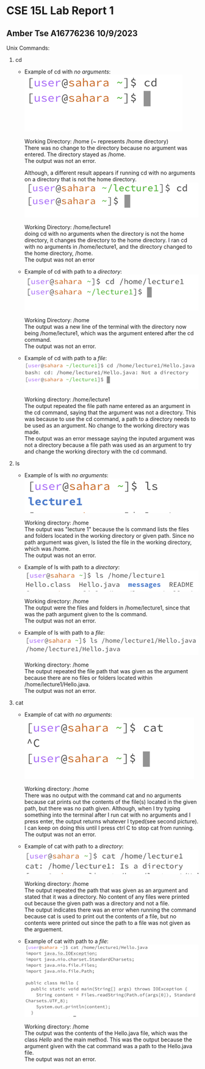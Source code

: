 # CSE 15L Lab Report 1
## Amber Tse A16776236 10/9/2023

Unix Commands:
1. cd
   - Example of cd with *no arguments*:\
     ![Image](cd.png)
     
     Working Directory: /home (~ represents /home directory)\
     There was no change to the directory because no argument was entered. The directory stayed as /home.\
     The output was not an error.

     Although, a different result appears if running cd with no arguments on a directory that is not the home directory.\
     ![Image](cd2.png) 
     
     Working Directory: /home/lecture1\
     doing cd with no arguments when the directory is not the home directory, it changes the directory to the home directory. I ran cd with no arguments in /home/lecture1, and the directory changed to the home directory, /home.\
     The output was not an error 

     
   - Example of cd with path to a *directory*:\
     ![Image](cd-dir.png)
     
     Working Directory: /home\
     The output was a new line of the terminal with the directory now being /home/lecture1, which was the argument entered after the cd command.\
     The output was not an error.


   - Example of cd with path to a *file*:\
     ![Image](cd-file.png)
     
     Working directory: /home/lecture1\
     The output repeated the file path name entered as an argument in the cd command, saying that the argument was not a directory. This was because to use the cd command, a path to a directory needs to be used as an argument. No change to the working directory was made.\
     The output was an error message saying the inputed argument was not a directory because a file path was used as an argument to try and change the working directory with the cd command.

     
2. ls
   - Example of ls with *no arguments*:\
     ![Image](ls.png)

     Working directory: /home\
     The output was "lecture 1" because the ls command lists the files and folders located in the working directory or given path. Since no path argument was given, ls listed the file in the working directory, which was /home.\
     The output was not an error.

   
   - Example of ls with path to a *directory*:\
      ![Image](ls-dir.png)

     Working directory: /home\
     The output were the files and folders in /home/lecture1, since that was the path argument given to the ls command.\
     The output was not an error.

   
   - Example of ls with path to a *file*:\
      ![Image](ls-file.png)

     Working directory: /home\
     The output repeated the file path that was given as the argument because there are no files or folders located within /home/lecture1/Hello.java.\
     The output was not an error.
   
3. cat
   - Example of cat with *no arguments*:\
     ![Image](cat.png)

     

     Working directory: /home\
     There was no output with the command cat and no arguments because cat prints out the contents of the file(s) located in the given path, but there was no path given. Although, when I try typing something into the terminal after I run cat with no arguments and I press enter, the output returns whatever I typed(see second picture). I can keep on doing this until I press ctrl C to stop cat from running. 
     The output was not an error. 

     
   - Example of cat with path to a *directory*:\
     ![Image](cat-dir.png)

     Working directory: /home\
     The output repeated the path that was given as an argument and stated that it was a directory. No content of any files were printed out because the given path was a directory and not a file.\
     The output indicates there was an error when running the command because cat is used to print out the contents of a file, but no contents were printed out since the path to a file was not given as the arguement.


   - Example of cat with path to a *file*:\
     ![Image](cat-file.png)

     Working directory: /home\
     The output was the contents of the Hello.java file, which was the class *Hello* and the main method. This was the output because the argument given with the cat command was a path to the Hello.java file.\
     The output was not an error. 

     







   

